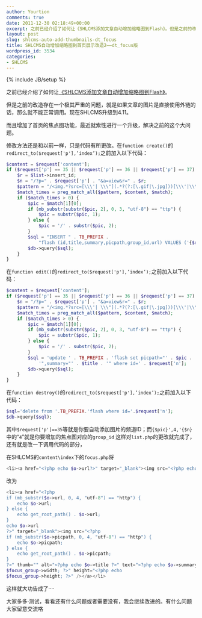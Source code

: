 ```yaml
---
author: Yourtion
comments: true
date: 2011-12-30 02:18:49+00:00
excerpt: 之前已经介绍了如何让《SHLCMS添加文章自动增加缩略图到Flash》。但是之前的改造存在一个极其严重的问题，就是如果文章的图片是直接使用外链的话，那么就不能正常调用。现在SHLCMS升级到4.11。而且增加了首页的焦点图功能，最近就索性进行一个升级，解决之前的这个大问题。
layout: post
slug: shlcms-auto-add-thumbnails-dt_focus
title: SHLCMS自动增加缩略图到首页展示改造2——dt_focus版
wordpress_id: 3534
categories:
- SHLCMS
---
```

{% include JB/setup %}

之前已经介绍了如何让[《SHLCMS添加文章自动增加缩略图到Flash》](/shlcms-automatically-add-thumbnails.html)。

但是之前的改造存在一个极其严重的问题，就是如果文章的图片是直接使用外链的话，那么就不能正常调用。现在SHLCMS升级到4.11。

而且增加了首页的焦点图功能，最近就索性进行一个升级，解决之前的这个大问题。

修改方法还是和以前一样，只是代码有所更改。在```function create()```的```redirect_to($request['p'],’index’);```之前加入以下代码：

```php
$content = $request['content'];
if ($request['p'] == 35 || $request['p'] == 36 || $request['p'] == 37) {
    $r = $list->insert_id;
    $n = "/?p=" . $request['p'] . "&a=view&r=" . $r;
    $pattern = "/<img.*?src=[\\\'| \\\"](.*?(?:[\.gif|\.jpg]))[\\\'|\\\"].*?[\/]?>/";
    $match_times = preg_match_all($pattern, $content, $match);
    if ($match_times > 0) {
        $pic = $match[1][0];
        if (mb_substr(substr($pic, 2), 0, 3, "utf-8") == "ttp") {
            $pic = substr($pic, 1);
        } else {
            $pic = '/' . substr($pic, 2);
        }
        $sql = "INSERT " . TB_PREFIX .
            "flash (id,title,summary,picpath,group_id,url) VALUES ('{$r}','{$title}','{$title}','{$pic}',4,'{$n}')";
        $db->query($sql);
    }
}
```

在```function edit()```的```redirect_to($request['p'],’index’);```之前加入以下代码：

```php
$content = $request['content'];
if ($request['p'] == 35 || $request['p'] == 36 || $request['p'] == 37) {
    $n = "/?p=" . $request['p'] . "&a=view&r=" . $r;
    $pattern = "/<img.*?src=[\\\'| \\\"](.*?(?:[\.gif|\.jpg]))[\\\'|\\\"].*?[\/]?>/";
    $match_times = preg_match_all($pattern, $content, $match);
    if ($match_times > 0) {
        $pic = $match[1][0];
        if (mb_substr(substr($pic, 2), 0, 3, "utf-8") == "ttp") {
            $pic = substr($pic, 1);
        } else {
            $pic = '/' . substr($pic, 2);
        }
        $sql = 'update ' . TB_PREFIX . 'flash set picpath="' . $pic . '",title="' . $title .
            '",summary="' . $title . '" where id=' . $request['n'];
        $db->query($sql);
    }
}
```

在```function destroy()```的```redirect_to($request['p'],’index’);```之前加入以下代码：

```php
$sql='delete from '.TB_PREFIX.'flash where id='.$request['n'];
$db->query($sql);
```

其中```$request['p']==35```等就是你要自动添加图片的频道ID；而```{$pic}',4,'{$n}```中的“```4```”就是你要增加的焦点图对应的```group_id```
这样对```list.php```的更改就完成了，还有就是改一下调用代码的部分，

在SHLCMS的```content\index```下的```focus.php```将

```php
<li><a href="<?php echo $o->url?>" target="_blank"><img src="<?php echo get_root_path().$o->picpath?>" thumb="" alt="<?php echo $o->title?>" text="<?php echo $o->summary?>" /></a></li>
```

改为

```php
<li><a href="<?php
if (mb_substr($o->url, 0, 4, "utf-8") == "http") {
    echo $o->url;
} else {
    echo get_root_path() . $o->url;
}
echo $o->url
?>" target="_blank"><img src="<?php
if (mb_substr($o->picpath, 0, 4, "utf-8") == "http") {
    echo $o->picpath;
} else {
    echo get_root_path() . $o->picpath;
}
?>" thumb="" alt="<?php echo $o->title ?>" text="<?php echo $o->summary ?>" width="<?php echo
$focus_group->width; ?>" height="<?php echo
$focus_group->height; ?>" /></a></li>
```

这样就大功告成了····

大家多多·测试，看看还有什么问题或者需要没有，我会继续改进的。有什么问题大家留意交流咯
